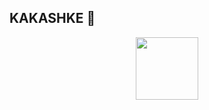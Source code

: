 ## KAKASHKE 👋
<div id="header" align="center">
  <img src="https://media1.tenor.com/m/cZfEvBW200EAAAAd/%D0%B3%D1%83%D0%BB%D1%8C-%D1%82%D0%BE%D0%BA%D0%B8%D0%B9%D1%81%D0%BA%D0%B8%D0%B9%D0%B3%D1%83%D0%BB%D1%8C.gif" width="100"/>
</div>



<!--
**skorpiq/skorpiq** is a ✨ _special_ ✨ repository because its `README.md` (this file) appears on your GitHub profile.

Here are some ideas to get you started:

- 🔭 I’m currently working on ...
- 🌱 I’m currently learning ...
- 👯 I’m looking to collaborate on ...
- 🤔 I’m looking for help with ...
- 💬 Ask me about ...
- 📫 How to reach me: ...
- 😄 Pronouns: ...
- ⚡ Fun fact: ...
-->
